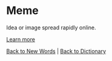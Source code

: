 # Meme

Idea or image spread rapidly online.

[Learn more](https://en.wiktionary.org/wiki/meme)

[Back to New Words](New_Words.md) | [Back to Dictionary](../dictionary.md)
